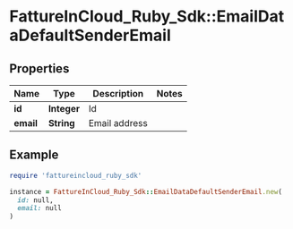 # FattureInCloud_Ruby_Sdk::EmailDataDefaultSenderEmail

## Properties

| Name | Type | Description | Notes |
| ---- | ---- | ----------- | ----- |
| **id** | **Integer** | Id |  |
| **email** | **String** | Email address |  |

## Example

```ruby
require 'fattureincloud_ruby_sdk'

instance = FattureInCloud_Ruby_Sdk::EmailDataDefaultSenderEmail.new(
  id: null,
  email: null
)
```

